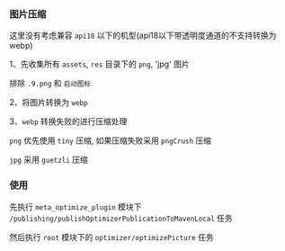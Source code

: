 
### 图片压缩

这里没有考虑兼容 `api18` 以下的机型(api18以下带透明度通道的不支持转换为webp)

1、先收集所有 `assets`, `res` 目录下的 `png`, 'jpg' 图片

排除 `.9.png` 和 `启动图标`

2、将图片转换为 `webp`

3、`webp` 转换失败的进行压缩处理

`png` 优先使用 `tiny` 压缩, 如果压缩失败采用 `pngCrush` 压缩

`jpg` 采用 `guetzli` 压缩

### 使用

先执行 `meta_optimize_plugin` 模块下 `/publishing/publishOptimizerPublicationToMavenLocal` 任务

然后执行 `root` 模块下的 `optimizer/optimizePicture` 任务